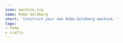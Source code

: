 ```yaml
---
icon: machine.svg
name: Rube Goldberg
short: 'Construct your own Rube-Goldberg machine. '
tags:
- home
- crafts
---
```

